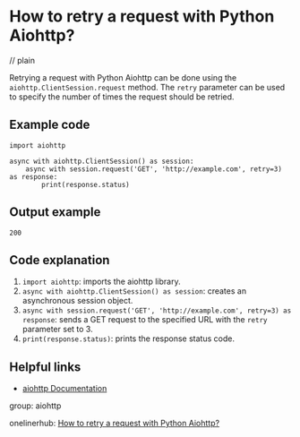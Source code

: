 # How to retry a request with Python Aiohttp?
// plain

Retrying a request with Python Aiohttp can be done using the `aiohttp.ClientSession.request` method. The `retry` parameter can be used to specify the number of times the request should be retried.

## Example code

```
import aiohttp

async with aiohttp.ClientSession() as session:
    async with session.request('GET', 'http://example.com', retry=3) as response:
        print(response.status)
```

## Output example

```
200
```

## Code explanation


1. `import aiohttp`: imports the aiohttp library.
2. `async with aiohttp.ClientSession() as session`: creates an asynchronous session object.
3. `async with session.request('GET', 'http://example.com', retry=3) as response`: sends a GET request to the specified URL with the `retry` parameter set to 3.
4. `print(response.status)`: prints the response status code.

## Helpful links

- [aiohttp Documentation](https://docs.aiohttp.org/en/stable/)

group: aiohttp

onelinerhub: [How to retry a request with Python Aiohttp?](https://onelinerhub.com/python-aiohttp/how-to-retry-a-request-with-python-aiohttp)
